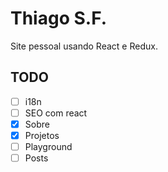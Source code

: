 Thiago S.F.
===========

Site pessoal usando React e Redux.

## TODO

- [ ] i18n
- [ ] SEO com react
- [x] Sobre
- [x] Projetos
- [ ] Playground
- [ ] Posts

